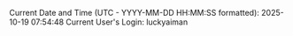 Current Date and Time (UTC - YYYY-MM-DD HH:MM:SS formatted): 2025-10-19 07:54:48
Current User's Login: luckyaiman

